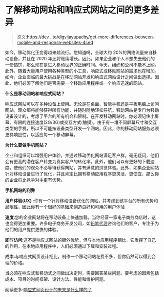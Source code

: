 # 了解移动网站和响应式网站之间的更多差异

> 原文:[https://dev . to/digvijayupadhy/get-more-differences-between-mobile-and-response-websites-4ced](https://dev.to/digvijayupadhy/get-more-differences-between-mobile-and-responsive-websites-4ced)

如今，移动优化正变得越来越流行。您知道吗，全球大约 20%的网络流量来自移动设备，并且在 2020 年还将继续增长。因此，如果企业和个人不想失去他们的一份馅饼，那么现在是进入移动世界的正确时间。今天，组织和公司不能不上网。此外，随着大量用户使用各种类型的小工具，响应式或移动网站的需求也在增加。如今，企业面临的最大挑战是在移动网站开发和响应式网站设计之间做出选择。因此，他们必须了解他们是否需要一个移动应用程序或一个响应迅速的网站。

**什么是移动网站和响应式网站？**

响应式网站可以在多种设备上使用。无论是在桌面、智能手机还是平板电脑上访问网站，观众都将能够获得所有功能，并随时随地轻松导航。移动网站是专门为移动设备设计的，考虑了平台的所有机会和限制。在开发移动网站时，你必须记住小屏幕、有限的连接速度(2G/3G)或交互方式(触摸)。由于有一堆不同屏幕尺寸和交互类型的手机，所以不可能按设备类型开发一个网站。因此，你的移动网站服务必须更具响应性，以适应每一个移动屏幕。

**为什么要做手机网站？**

企业和组织可以增强用户体验，并通过移动优化网站满足客户群。毫无疑问，他们会有更高的潜在客户转变为真实客户的转化率。此外，他们可以有更好的下载速度，使他们的观众不必等待获得网站，并有满意的浏览体验。此外，如果企业网站针对移动设备进行了优化，并且肯定比拥有移动应用程序更灵活、更便宜，那么你的企业将比竞争对手更有优势。

**手机网站的利弊**

**用户体验(UX)** :你有一个针对移动设备优化的网站，并考虑到该平台的所有优势和局限性，因此你有一个很好的基础来创造良好和可用的用户体验

**速度**:您的企业网站将在移动设备上快速加载。当你经营一家电子商务商店时，这也变得更加重要。许多电子商务开发公司，如[铅笔代理](https://pencil.sa/)咨询他们的客户，专注于为他们的用户提供更快的体验。

**即时访问**:这不是响应式网站的额外优势，但与本地应用程序相比，它发挥了自己的作用，在本地应用程序中，人们必须通过下载和安装过程。

成本:与响应式网页设计相比，制作一个移动网站花费不多，但你仍然可以得到合理的价格。

当必须在响应式和移动式之间做出决定时，需要回答某些问题。要考虑的因素包括成本、项目的时间框架、设计方法、性能和维护问题。

阅读更多:[响应式网页设计的未来是什么样的？](https://pencilbrandingagency.blogspot.com/2019/09/what-does-future-of-responsive-web.html)